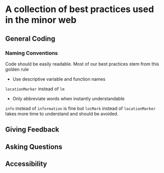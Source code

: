 # A collection of best practices used in the minor web

## General Coding

### Naming Conventions
Code should be easily readable. Most of our best practices stem from this golden rule

- Use descriptive variable and function names

`locationMarker` instead of `lm`
- Only abbreviate words when instantly understandable

`info` instead of `information` is fine but `locMark` instead of `locationMarker` takes more time to understand and should be avoided.


## Giving Feedback

## Asking Questions

## Accessibility

